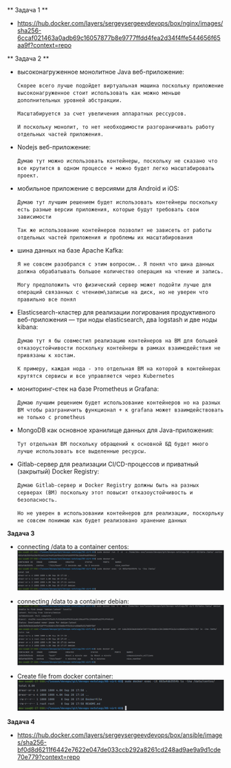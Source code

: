 ** Задача 1 **

- https://hub.docker.com/layers/sergeysergeevdevops/box/nginx/images/sha256-6ccaf021463a0adb69c16057877b8e9777ffdd4fea2d34f4ffe544656f65aa9f?context=repo

** Задача 2 **

- высоконагруженное монолитное Java веб-приложение:

    `Скорее всего лучше подойдет виртуальная машина поскольку приложение высоконагруженное стоит использовать как можно меньше дополнительных уровней абстракции.`

    `Масштабируется за счет увеличения аппаратных рессурсов.`
    
    `И поскольку монолит, то нет необходимости разгораничивать работу отдельных частей приложения.`

- Nodejs веб-приложение:

    `Думаю тут можно использовать контейнеры, поскольку не сказано что все крутится в одном процессе + можно будет легко масштабировать проект.`

- мобильное приложение c версиями для Android и iOS:

    `Думаю тут лучшим решением будет использовать контейнеры поскольку есть разные версии приложения, которые будут требовать свои зависимости`

    `Так же использование контейнеров позволит не зависеть от работы отдельных частей приложения и проблемы их масштабирования`

- шина данных на базе Apache Kafka:

    `Я не совсем разобрался с этим вопросом.. Я понял что шина данных должна обрабатывать большое количество операция на чтение и запись.`

    `Могу предположить что физический сервер может подойти лучше для операций связанных с чтением\записью на диск, но не уверен что правильно все понял`

- Elasticsearch-кластер для реализации логирования продуктивного веб-приложения — три ноды elasticsearch, два logstash и две ноды kibana:

    `Думаю тут я бы совместил реализацию контейнеров на ВМ для большей отказоустойчивости поскольку контейнеры в рамках взаимодействия не привязаны к хостам.`

    `К примеру, каждая нода - это отдельная ВМ на которой в контейнерах крутятся сервисы и все управляется через Kubernetes`

- мониторинг-стек на базе Prometheus и Grafana:

    `Думаю лучшим решением будет использование контейнеров но на разных ВМ чтобы разграничить функционал + к grafana может взаимдействовать не только с prometheus`

- MongoDB как основное хранилище данных для Java-приложения:

    `Тут отдельная ВМ поскольку обращений к основной БД будет много лучше использовать все выделенные ресурсы.`

- Gitlab-сервер для реализации CI/CD-процессов и приватный (закрытый) Docker Registry:

    `Думаю Gitlab-сервер и Docker Registry должны быть на разных серверах (ВМ) поскольку этот повысит отказоустойчивость и безопасность.`
   
    `Но не уверен в использовании контейнеров для реализации, поскорльку не совсем понимаю как будет реализовано хранение данных`

**Задача 3**

 - connecting /data to a container centos: ![connecting /data to a container centos](./src/docker-centos-data.png)

 - connecting /data to a container debian: ![connecting /data to a container debian](./src/docker-debian-data.png)

 - Create file from docker container: ![Create file from docker container](./src/docker-centos-file.png)

**Задача 4**

 - https://hub.docker.com/layers/sergeysergeevdevops/box/ansible/images/sha256-bf0d8d6211f6442e7622e047de033ccb292a8261cd248ad9ae9a9d1cde70e779?context=repo
